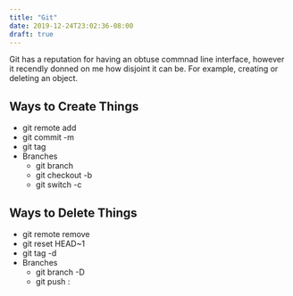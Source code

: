 ```yaml
---
title: "Git"
date: 2019-12-24T23:02:36-08:00
draft: true
---
```


Git has a reputation for having an obtuse commnad line interface, however it recendly donned on me how disjoint it can be. For example, creating or deleting an object. 

## Ways to Create Things
- git remote add <origin name>
- git commit -m <message>
- git tag <tag name>
- Branches
	- git branch <branch name>
	- git checkout -b <branch name>
	- git switch -c <branch name>

## Ways to Delete Things
- git remote remove <origin name>
- git reset HEAD~1
- git tag -d <tag name>
- Branches
	- git branch -D <branch name>
	- git push <remote name>  :<branch name>